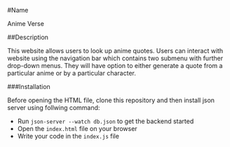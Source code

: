 #Name

Anime Verse


##Description

   This website allows users to look up anime quotes. Users can interact with website using the navigation bar which contains two submenu with further drop-down menus. They will have option to either generate a quote from a particular anime or by a particular character.
   
   
###Installation

Before opening the HTML file, clone this repository and then install json server using follwing command:

- Run `json-server --watch db.json` to get the backend started
- Open the `index.html` file on your browser
- Write your code in the `index.js` file

    